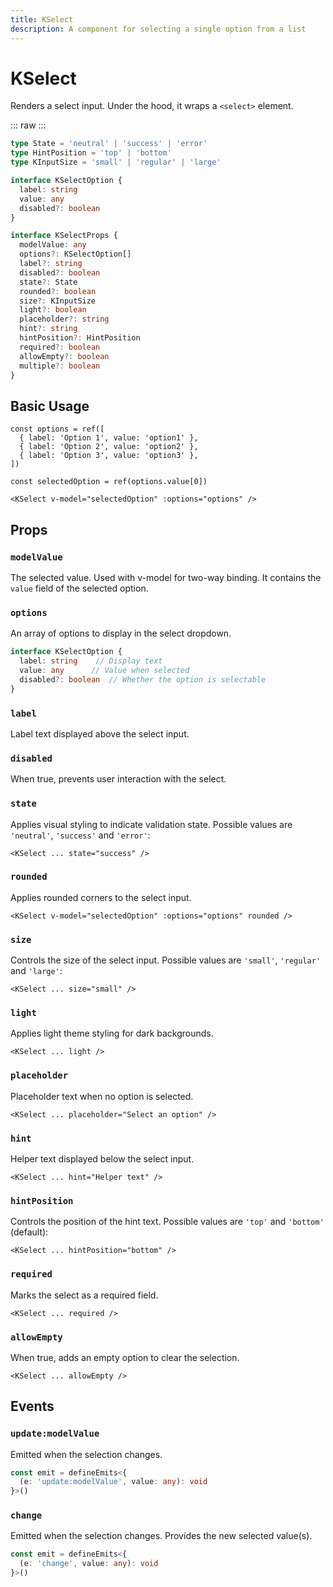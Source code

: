 ```yaml
---
title: KSelect
description: A component for selecting a single option from a list
---
```



<script setup>
import KSelectDemo from './KSelectDemo.vue';
import '../src/palette.css';
</script>

# KSelect

Renders a select input.
Under the hood, it wraps a `<select>` element.

::: raw
<KSelectDemo />
:::


```typescript
type State = 'neutral' | 'success' | 'error'
type HintPosition = 'top' | 'bottom'
type KInputSize = 'small' | 'regular' | 'large'

interface KSelectOption {
  label: string
  value: any
  disabled?: boolean
}

interface KSelectProps {
  modelValue: any
  options?: KSelectOption[]
  label?: string
  disabled?: boolean
  state?: State
  rounded?: boolean
  size?: KInputSize
  light?: boolean
  placeholder?: string
  hint?: string
  hintPosition?: HintPosition
  required?: boolean
  allowEmpty?: boolean
  multiple?: boolean
}
```

## Basic Usage

```vue
const options = ref([
  { label: 'Option 1', value: 'option1' },
  { label: 'Option 2', value: 'option2' },
  { label: 'Option 3', value: 'option3' },
])

const selectedOption = ref(options.value[0])

<KSelect v-model="selectedOption" :options="options" />
```

## Props

### `modelValue`

The selected value. Used with v-model for two-way binding.
It contains the `value` field of the selected option.

### `options`

An array of options to display in the select dropdown.

```ts
interface KSelectOption {
  label: string    // Display text
  value: any      // Value when selected
  disabled?: boolean  // Whether the option is selectable
}
```

### `label`

Label text displayed above the select input.

### `disabled`

When true, prevents user interaction with the select.

### `state`

Applies visual styling to indicate validation state.
Possible values are `'neutral'`, `'success'` and `'error'`:

```vue
<KSelect ... state="success" />
```

### `rounded`

Applies rounded corners to the select input.

```vue
<KSelect v-model="selectedOption" :options="options" rounded />
```

### `size`

Controls the size of the select input.
Possible values are `'small'`, `'regular'` and `'large'`:

```vue
<KSelect ... size="small" />
```

### `light`

Applies light theme styling for dark backgrounds.

```vue
<KSelect ... light />
```

### `placeholder`

Placeholder text when no option is selected.

```vue
<KSelect ... placeholder="Select an option" />
```

### `hint`

Helper text displayed below the select input.

```vue
<KSelect ... hint="Helper text" />
```

### `hintPosition`

Controls the position of the hint text.
Possible values are `'top'` and `'bottom'` (default):

```vue
<KSelect ... hintPosition="bottom" />
```

### `required`

Marks the select as a required field.

```vue
<KSelect ... required />
```

### `allowEmpty`

When true, adds an empty option to clear the selection.

```vue
<KSelect ... allowEmpty />
```

## Events

### `update:modelValue`

Emitted when the selection changes.

```ts
const emit = defineEmits<{
  (e: 'update:modelValue', value: any): void
}>()
```

### `change`

Emitted when the selection changes. Provides the new selected value(s).

```ts
const emit = defineEmits<{
  (e: 'change', value: any): void
}>()
```
